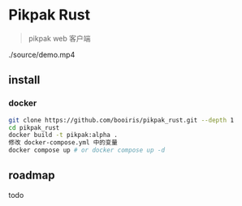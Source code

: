 # Pikpak Rust

> pikpak web 客户端

./source/demo.mp4

## install

### docker

```bash
git clone https://github.com/booiris/pikpak_rust.git --depth 1
cd pikpak_rust
docker build -t pikpak:alpha .
修改 docker-compose.yml 中的变量
docker compose up # or docker compose up -d
```

## roadmap

todo